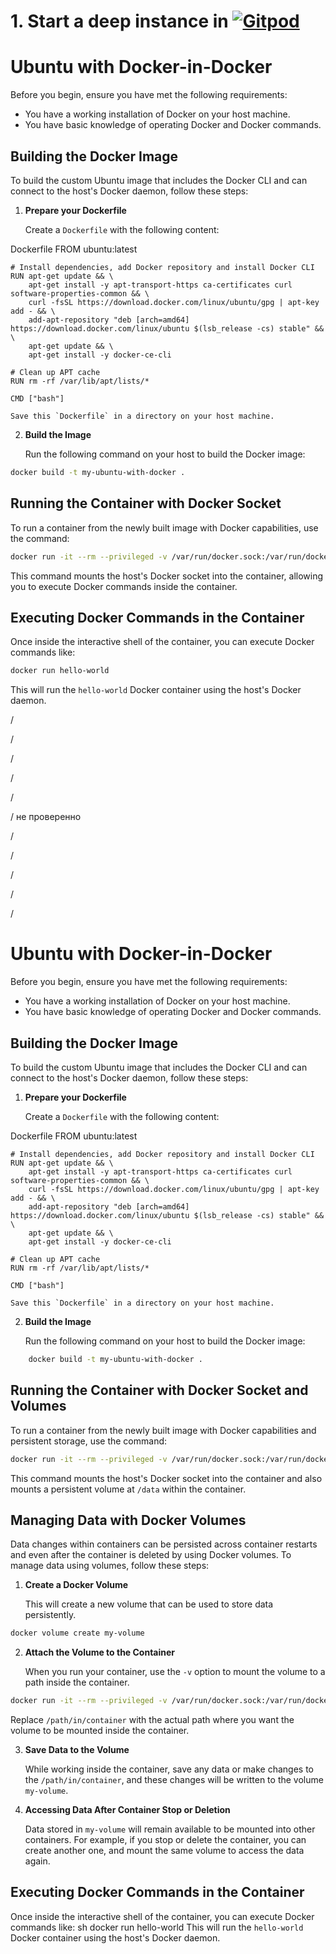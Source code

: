 # 1. Start a deep instance in [![Gitpod](https://img.shields.io/badge/Gitpod-ready--to--code-blue?logo=gitpod)](https://gitpod.io/#https://github.com/TimaxHack/docker-ubuntu)
# Ubuntu with Docker-in-Docker

Before you begin, ensure you have met the following requirements:

- You have a working installation of Docker on your host machine.
- You have basic knowledge of operating Docker and Docker commands.

## Building the Docker Image
To build the custom Ubuntu image that includes the Docker CLI and can connect to the host's Docker daemon, follow these steps:

1. **Prepare your Dockerfile**

    Create a `Dockerfile` with the following content:

    
Dockerfile
    FROM ubuntu:latest

    # Install dependencies, add Docker repository and install Docker CLI
    RUN apt-get update && \
        apt-get install -y apt-transport-https ca-certificates curl software-properties-common && \
        curl -fsSL https://download.docker.com/linux/ubuntu/gpg | apt-key add - && \
        add-apt-repository "deb [arch=amd64] https://download.docker.com/linux/ubuntu $(lsb_release -cs) stable" && \
        apt-get update && \
        apt-get install -y docker-ce-cli

    # Clean up APT cache
    RUN rm -rf /var/lib/apt/lists/*

    CMD ["bash"]
    
    Save this `Dockerfile` in a directory on your host machine.

2. **Build the Image**

    Run the following command on your host to build the Docker image:

```sh
docker build -t my-ubuntu-with-docker .
``` 
## Running the Container with Docker Socket

To run a container from the newly built image with Docker capabilities, use the command:
```sh
docker run -it --rm --privileged -v /var/run/docker.sock:/var/run/docker.sock my-ubuntu-with-docker
```
This command mounts the host's Docker socket into the container, allowing you to execute Docker commands inside the container.

## Executing Docker Commands in the Container

Once inside the interactive shell of the container, you can execute Docker commands like:
```sh
docker run hello-world
```

This will run the `hello-world` Docker container using the host's Docker daemon.



/

/

/

/

/

/ не проверенно 

/

/

/

/

/

# Ubuntu with Docker-in-Docker

Before you begin, ensure you have met the following requirements:

- You have a working installation of Docker on your host machine.
- You have basic knowledge of operating Docker and Docker commands.

## Building the Docker Image

To build the custom Ubuntu image that includes the Docker CLI and can connect to the host's Docker daemon, follow these steps:

1. **Prepare your Dockerfile**

    Create a `Dockerfile` with the following content:

    
Dockerfile
    FROM ubuntu:latest

    # Install dependencies, add Docker repository and install Docker CLI
    RUN apt-get update && \
        apt-get install -y apt-transport-https ca-certificates curl software-properties-common && \
        curl -fsSL https://download.docker.com/linux/ubuntu/gpg | apt-key add - && \
        add-apt-repository "deb [arch=amd64] https://download.docker.com/linux/ubuntu $(lsb_release -cs) stable" && \
        apt-get update && \
        apt-get install -y docker-ce-cli

    # Clean up APT cache
    RUN rm -rf /var/lib/apt/lists/*

    CMD ["bash"]
    
    Save this `Dockerfile` in a directory on your host machine.

2. **Build the Image**

    Run the following command on your host to build the Docker image:
 
```sh
    docker build -t my-ubuntu-with-docker .
```
    
## Running the Container with Docker Socket and Volumes

To run a container from the newly built image with Docker capabilities and persistent storage, use the command:
```sh
docker run -it --rm --privileged -v /var/run/docker.sock:/var/run/docker.sock -v my-volume:/data my-ubuntu-with-docker
```
This command mounts the host's Docker socket into the container and also mounts a persistent volume at `/data` within the container.

## Managing Data with Docker Volumes

Data changes within containers can be persisted across container restarts and even after the container is deleted by using Docker volumes. To manage data using volumes, follow these steps:

1. **Create a Docker Volume**

    This will create a new volume that can be used to store data persistently.

    
```sh
docker volume create my-volume
```

2. **Attach the Volume to the Container**

    When you run your container, use the `-v` option to mount the volume to a path inside the container.

    
```sh
docker run -it --rm --privileged -v /var/run/docker.sock:/var/run/docker.sock -v my-volume:/path/in/container my-ubuntu-with-docker
```    
Replace `/path/in/container` with the actual path where you want the volume to be mounted inside the container.

3. **Save Data to the Volume**

    While working inside the container, save any data or make changes to the `/path/in/container`, and these changes will be written to the volume `my-volume`.

4. **Accessing Data After Container Stop or Deletion**

    Data stored in `my-volume` will remain available to be mounted into other containers. For example, if you stop or delete the container, you can create another one, and mount the same volume to access the data again.

## Executing Docker Commands in the Container

Once inside the interactive shell of the container, you can execute Docker commands like:
sh
docker run hello-world
This will run the `hello-world` Docker container using the host's Docker daemon.


